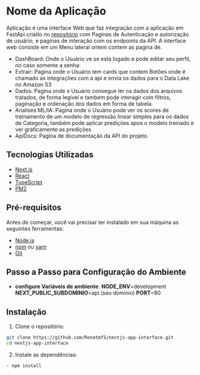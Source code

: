# Nome da Aplicação

Aplicação é uma interface Web que faz integração com a aplicação em FastApi criado no [repositório](https://github.com/Renatmf5/API-FastApi-WebScraping) com Paginas de Autenticação e autorização de usuário, e paginas de interação com os endpoints da API.
A interface web consiste em um Menu lateral ontem contem as pagina de.
- DashBoard: Onde o Usuário ve se esta logado e pode editar seu perfil, no caso somente a senha:
- Extrair: Pagina onde o Usuário tem cards que contem Botões onde é chamado as integrações com a api e envia os dados para o Data Lake no Amazon S3
- Dados: Pagina onde o Usuário consegue ler os dados dos arquivos tratados, de forma legivel e tambem pode interagir com filtros, paginação e ordenação dos dados em forma de tabela.
- Analises ML/IA: Pagina onde o Usuário pode ver os scores de treinamento de um modelo de regressão linear simples para os dados de Categoria, também pode aplicar predições apos o modelo treinado e ver graficamente as predições.
- ApiDocs: Pagina de documentação da API do projeto.

## Tecnologias Utilizadas

- [Next.js](https://nextjs.org/)
- [React](https://reactjs.org/)
- [TypeScript](https://www.typescriptlang.org/)
- [PM2](https://pm2.keymetrics.io/)

## Pré-requisitos

Antes de começar, você vai precisar ter instalado em sua máquina as seguintes ferramentas:

- [Node.js](https://nodejs.org/en/)
- [npm](https://www.npmjs.com/) ou [yarn](https://yarnpkg.com/)
- [Git](https://git-scm.com/)

## Passo a Passo para Configuração do Ambiente

- **configure Variáveis de ambiente**:
  **NODE_ENV**=development
  **NEXT_PUBLIC_SUBDOMINIO**=api.(seu dominio)
  **PORT**=80

## Instalação

1. Clone o repositório:
```bash
git clone https://github.com/Renatmf5/nextjs-app-interface.git
cd nextjs-app-interface
```

2. Instale as dependências:
```bash
- npm install
```
